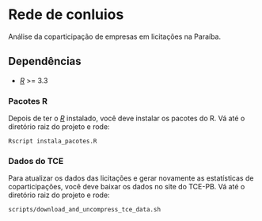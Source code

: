 # Rede de conluios

Análise da coparticipação de empresas em licitações na Paraíba.

## Dependências

- [*R*](https://cran.r-project.org/) >= 3.3

### Pacotes R

Depois de ter o [*R*](https://cran.r-project.org/) instalado, você deve
instalar os pacotes do R. Vá até o diretório raiz do projeto e rode:

```
Rscript instala_pacotes.R
```

### Dados do TCE

Para atualizar os dados das licitações e gerar novamente as estatísticas
de coparticipações, você deve baixar os dados no site do TCE-PB.
Vá até o diretório raiz do projeto e rode:

```
scripts/download_and_uncompress_tce_data.sh
```

